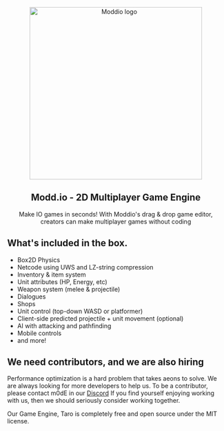 <div align="center">
  <a href="https://modd.io">
    <img src="https://res.cloudinary.com/davvp7lix/image/fetch/w_300,f_auto/https://www.modd.io/_next/static/media/logo.08e05f95.svg?w=3840&q=75" width="400" alt="Moddio logo">
  </a>
</div>

<div align="center">
  <h2>Modd.io - 2D Multiplayer Game Engine</h2>
  <p>Make IO games in seconds! With Moddio's drag & drop game editor, creators can make multiplayer games without coding
</div>

## What's included in the box.
- Box2D Physics
- Netcode using UWS and LZ-string compression
- Inventory & item system
- Unit attributes (HP, Energy, etc)
- Weapon system (melee & projectile)
- Dialogues
- Shops
- Unit control (top-down WASD or platformer)
- Client-side predicted projectile + unit movement (optional)
- AI with attacking and pathfinding
- Mobile controls
- and more!

## We need contributors, and we are also hiring
Performance optimization is a hard problem that takes aeons to solve. We are always looking for more developers to help us. To be a contributor, please contact m0dE in our [Discord](https://discord.gg/XRe8T7K) If you find yourself enjoying working with us, then we should seriously consider working together.

Our Game Engine, Taro is completely free and open source under the MIT license.